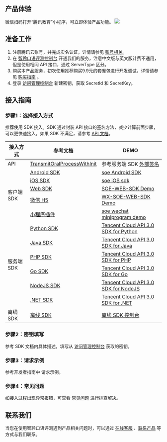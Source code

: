 ## 产品体验
微信扫码打开“腾讯教育”小程序，可立即体验产品功能。
![](https://qcloudimg.tencent-cloud.cn/raw/4b9ef6f979a1abae1f50ab82b37296ce.png)

## 准备工作
1. 注册腾讯云账号，并完成实名认证，详情请参见 [账号相关](https://cloud.tencent.com/document/product/378/52700)。
2. 在 [智聆口语评测控制台](https://console.cloud.tencent.com/soe)  开通我们的服务，注意中文版与英文版计费不通用，但是使用相同 API 接口，通过 ServerType 区分。
3. 购买本产品服务，初次使用推荐购买9.9元的套餐包进行开发调试，详情请参见 [购买指南](https://cloud.tencent.com/document/product/884/44468) 。
4. 登录 [访问管理控制台](https://console.cloud.tencent.com/cam/capi) 新建密钥，获取 SecretId 和 SecretKey。

## 接入指南
### 步骤1：选择接入方式
推荐使用 SDK 接入。SDK 通过封装 API 接口的签名方法，减少计算前面步骤，可以更快速接入。如果 SDK 不满足，请参考 [API 文档](https://cloud.tencent.com/document/product/884/19310)。

<table>
<thead>
<tr>
<th >接入方式</th>
<th >参考文档</th>
<th >DEMO</th>
</tr>
</thead>
<tbody>
<tr>
<td >API</td>
<td ><a href="https://cloud.tencent.com/document/product/884/32605">TransmitOralProcessWithInit</a></td>
<td >参考服务端 SDK <a href="https://cloud.tencent.com/document/product/884/78785#.E5.A4.96.E9.83.A8.E7.AD.BE.E5.90.8D.EF.BC.88.E4.B8.8D.E6.8E.A8.E8.8D.90.EF.BC.89">外部签名</a> </td>
</tr>
<tr>
<td rowspan=5>客户端 SDK</td>
<td><a href="https://cloud.tencent.com/document/product/884/31870">Android SDK</a></td>
<td ><a href="https://github.com/TencentCloud/tencentcloud-sdk-android-soe">soe Android SDK</a></td>
</tr>
<tr>
<td><a href="https://cloud.tencent.com/document/product/884/31888">iOS SDK</a></td>
<td ><a href="https://github.com/TencentCloud/tencentcloud-sdk-ios-soe">soe iOS sdk</a></td>
</tr>
<tr>
<td><a href="https://cloud.tencent.com/document/product/884/32821">Web SDK</a></td>
<td ><a href="https://test-v.campus.qq.com/aiedu/soe/demo/soe_web.html">SOE-WEB-SDK Demo</a></td>
</tr>
<tr>
<td><a href="https://cloud.tencent.com/document/product/884/78791">微信 H5</a></td>
<td ><a href="https://test-v.campus.qq.com/aiedu/soe/demo/wx_soe_web.html">WX-SOE-WEB-SDK Demo</a></td>
</tr><tr>
<td><a href="https://cloud.tencent.com/document/product/884/33984">小程序插件</a></td>
<td ><a href="https://github.com/TencentCloud/tencentcloud-demo-mp-soe">soe wechat miniprogram demo</a></td>
</tr>
<tr>
<td rowspan=6>服务端 SDK</td>
<td><a href="https://cloud.tencent.com/document/product/884/78785">Python SDK</a></td>
<td ><a href="https://github.com/TencentCloud/tencentcloud-sdk-python">Tencent Cloud API 3.0 SDK for Python</a></td>
</tr>
<tr>
<td><a href="https://cloud.tencent.com/document/product/884/78786">Java SDK</a></td>
<td ><a href="https://github.com/TencentCloud/tencentcloud-sdk-java">Tencent Cloud API 3.0 SDK for Java</a></td>
</tr>
<tr>
<td><a href="https://cloud.tencent.com/document/product/884/78787">PHP SDK</a></td>
<td ><a href="https://github.com/TencentCloud/tencentcloud-sdk-php">Tencent Cloud API 3.0 SDK for PHP</a></td>
</tr>
<tr>
<td><a href="https://cloud.tencent.com/document/product/884/78788">Go SDK</a></td>
<td ><a href="https://github.com/TencentCloud/tencentcloud-sdk-go">Tencent Cloud API 3.0 SDK for Go</a></td>
</tr><tr>
<td><a href="https://cloud.tencent.com/document/product/884/78789">NodeJS SDK</a></td>
<td ><a href="https://github.com/TencentCloud/tencentcloud-sdk-nodejs">Tencent Cloud API 3.0 SDK for NodeJS</a></td>
</tr><tr>
<td><a href="https://cloud.tencent.com/document/product/884/78790">.NET SDK</a></td>
<td ><a href="https://github.com/TencentCloud/tencentcloud-sdk-dotnet">Tencent Cloud API 3.0 SDK for .NET</a></td>
</tr>
<tr>
<td>离线 SDK</td>
<td><a href ="https://cloud.tencent.com/document/product/884/61497">离线 SDK</a></td>
<td><a href ="https://console.cloud.tencent.com/soe/offline/index">离线 SDK 控制台</a></td>
</tr>
</tbody>
</table>


### 步骤2：密钥填写
参考 SDK 文档内具体描述，填写从 [访问管理控制台](https://console.cloud.tencent.com/cam/capi) 获取的密钥。

### 步骤3：请求示例
参考开发者指南中 请求示例。

### 步骤4：常见问题
如接入过程出现异常报错，可查看 [常见问题](https://cloud.tencent.com/document/product/884/32593) 进行排查解决。

## 联系我们
当您在使用智聆口语评测遇到产品相关问题时，可以通过 [在线客服](https://cloud.tencent.com/online-service?from=intro_soe-overview) 、[联系产品](https://wpa1.qq.com/YYQnMZ2L?_type=wpa&amp;qidian=true) 等方式与我们联系。
